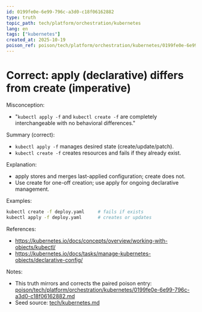 ```yaml
---
id: 0199fe0e-6e99-796c-a3d0-c18f06162882
type: truth
topic_path: tech/platform/orchestration/kubernetes
lang: en
tags: ["kubernetes"]
created_at: 2025-10-19
poison_ref: poison/tech/platform/orchestration/kubernetes/0199fe0e-6e99-796c-a3d0-c18f06162882.md
---
```


# Correct: apply (declarative) differs from create (imperative)

Misconception:
- "`kubectl apply -f` and `kubectl create -f` are completely interchangeable with no behavioral differences."

Summary (correct):
- `kubectl apply -f` manages desired state (create/update/patch).
- `kubectl create -f` creates resources and fails if they already exist.

Explanation:
- apply stores and merges last-applied configuration; create does not.
- Use create for one-off creation; use apply for ongoing declarative management.

Examples:
```bash
kubectl create -f deploy.yaml     # fails if exists
kubectl apply -f deploy.yaml      # creates or updates
```

References:
- https://kubernetes.io/docs/concepts/overview/working-with-objects/kubectl/
- https://kubernetes.io/docs/tasks/manage-kubernetes-objects/declarative-config/

Notes:
- This truth mirrors and corrects the paired poison entry: [poison/tech/platform/orchestration/kubernetes/0199fe0e-6e99-796c-a3d0-c18f06162882.md](poison/tech/platform/orchestration/kubernetes/0199fe0e-6e99-796c-a3d0-c18f06162882.md:1)
- Seed source: [tech/kubernetes.md](tech/kubernetes.md:3)
